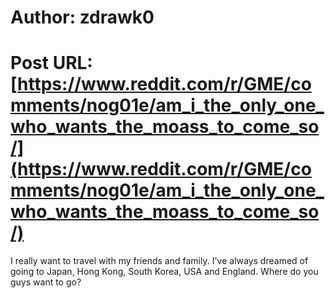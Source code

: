 # Author: zdrawk0
# Post URL: [https://www.reddit.com/r/GME/comments/nog01e/am_i_the_only_one_who_wants_the_moass_to_come_so/](https://www.reddit.com/r/GME/comments/nog01e/am_i_the_only_one_who_wants_the_moass_to_come_so/)


I really want to travel with my friends and family. I've always dreamed of going to Japan, Hong Kong, South Korea, USA and England. Where do you guys want to go?